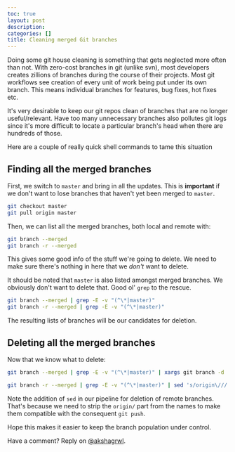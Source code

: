 ```yaml
---
toc: true
layout: post
description:
categories: []
title: Cleaning merged Git branches
---
```

Doing some git house cleaning is something that gets neglected more often than not. With zero-cost branches in git (unlike svn), most developers creates zillions of branches during the course of their projects. Most git workflows see creation of every unit of work being put under its own branch. This means individual branches for features, bug fixes, hot fixes etc.

It's very desirable to keep our git repos clean of branches that are no longer useful/relevant. Have too many unnecessary branches also pollutes git logs since it's more difficult to locate a particular branch's head when there are hundreds of those.

Here are a couple of really quick shell commands to tame this situation

## Finding all the merged branches

First, we switch to `master` and bring in all the updates. This is **important** if we don't want to lose branches that haven't yet been merged to `master`.

```bash
git checkout master
git pull origin master
```

Then, we can list all the merged branches, both local and remote with:

```bash
git branch --merged
git branch -r --merged
```

This gives some good info of the stuff we're going to delete. We need to make sure there's nothing in here that we *don't* want to delete.

It should be noted that `master` is also listed amongst merged branches. We obviously don't want to delete that. Good ol' `grep` to the rescue.

```bash
git branch --merged | grep -E -v "(^\*|master)"
git branch -r --merged | grep -E -v "(^\*|master)"
```

The resulting lists of branches will be our candidates for deletion.

## Deleting all the merged branches

Now that we know what to delete:

```bash
git branch --merged | grep -E -v "(^\*|master)" | xargs git branch -d

git branch -r --merged | grep -E -v "(^\*|master)" | sed 's/origin\///' | xargs git push origin --delete
```

Note the addition of `sed` in our pipeline for deletion of remote branches. That's because we need to strip the `origin/` part from the names to make them compatible with the consequent `git push`.

Hope this makes it easier to keep the branch population under control.

Have a comment? Reply on [@akshagrwl](https://twitter.com/akshagrwl/status/915170192904335360).